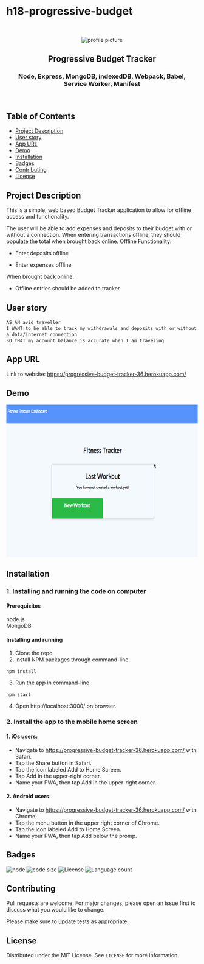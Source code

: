 # h18-progressive-budget

<br />
<p align="center">

<img src="https://avatars2.githubusercontent.com/u/59339564?v=4"  alt="profile picture" width="150" height="150">

<h2 align="center">Progressive Budget Tracker</h2>

<h3 align="center">
 Node, Express, MongoDB, indexedDB, Webpack, Babel, Service Worker, Manifest

</h3>
<br />
</p>


## Table of Contents
* [Project Description](#project-description)
* [User story](#user-story)
* [App URL](#app-url)
* [Demo](#demo)
* [Installation](#installation)
* [Badges](#badges)
* [Contributing](#contributing)
* [License](#license)



## Project Description
This is a simple, web based Budget Tracker application to allow for offline access and functionality.


The user will be able to add expenses and deposits to their budget with or without a connection. When entering transactions offline, they should populate the total when brought back online.
Offline Functionality:

 - Enter deposits offline

 - Enter expenses offline


When brought back online:

 - Offline entries should be added to tracker.



## User story

```
AS AN avid traveller
I WANT to be able to track my withdrawals and deposits with or without a data/internet connection
SO THAT my account balance is accurate when I am traveling
```


## App URL
 Link to website: https://progressive-budget-tracker-36.herokuapp.com/
 
 
## Demo

<img src="https://github.com/mila-mamat/h17-Workout-Tracker/blob/master/gif/create-workout.gif"  width="700" height="400">




## Installation
### 1. Installing and running the code on computer
#### Prerequisites
  node.js  
  MongoDB

####  Installing and running
  1. Clone the repo 
  2. Install NPM packages through command-line
 ```
 npm install 
```  
  3. Run the app in command-line
 ```
 npm start
 ```

 4. Open http://localhost:3000/ on browser.
 
 ### 2. Install the app to the mobile home screen 
 #### 1. iOs users:
- Navigate to https://progressive-budget-tracker-36.herokuapp.com/ with Safari.
- Tap the Share button in Safari.
- Tap the icon labeled Add to Home Screen.
- Tap Add in the upper-right corner.
- Name your PWA, then tap Add in the upper-right corner.


#### 2. Android users:
- Navigate to https://progressive-budget-tracker-36.herokuapp.com/ with Chrome.
- Tap the menu button in the upper right corner of Chrome.
- Tap the icon labeled Add to Home Screen.
- Name your PWA, then tap Add below the promp.
 
 

## Badges
![node](https://img.shields.io/node/v/latest?style=plastic)
![code size](https://img.shields.io/github/languages/code-size/mila-mamat/h18-progressive-budget)
![License](https://img.shields.io/github/license/mila-mamat/h18-progressive-budget)
![Language count](https://img.shields.io/github/languages/count/mila-mamat/h18-progressive-budget)

## Contributing
 Pull requests are welcome. For major changes, please open an issue first to discuss what you would like to change. 
 
 Please make sure to update tests as appropriate.

## License
Distributed under the MIT License. See `LICENSE` for more information.
